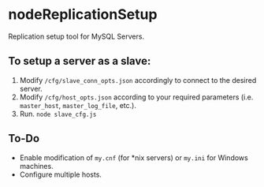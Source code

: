 nodeReplicationSetup
====================

Replication setup tool for MySQL Servers. 

## To setup a server as a slave:
1. Modify `/cfg/slave_conn_opts.json` accordingly to connect to the desired server. 
2. Modify `/cfg/host_opts.json` according to your required parameters (i.e. `master_host`, `master_log_file`, etc.).
3. Run. `node slave_cfg.js`


## To-Do
* Enable modification of `my.cnf` (for *nix servers) or `my.ini` for Windows machines. 
* Configure multiple hosts.
